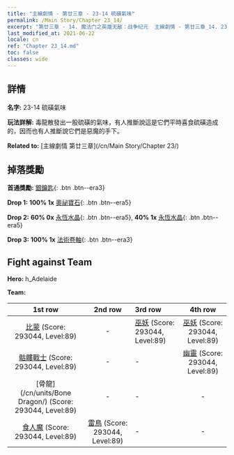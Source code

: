 ```yaml
---
title: "主線劇情 - 第廿三章 - 23-14 硫磺氣味"
permalink: /Main Story/Chapter 23_14/
excerpt: "第廿三章 - 14. 魔法门之英雄无敌：战争纪元  主線劇情 - 第廿三章_14. 23-14 硫磺氣味"
last_modified_at: 2021-06-22
locale: cn
ref: "Chapter 23_14.md"
toc: false
classes: wide
---
```


## 詳情

 **名字:** 23-14 硫磺氣味

 **玩法詳解:** 毒龍散發出一股硫磺的氣味，有人推斷說這是它們平時喜食硫磺造成的，因而也有人推斷說它們是惡魔的手下。

 **Related to:** [主線劇情 第廿三章](/cn/Main Story/Chapter 23/)

## 掉落獎勵

 **首通獎勵:** [銀鑰匙](/cn/Items/con_693/){: .btn .btn--era3}

 **Drop 1:** **100% 1x** [奧祕寶石](/cn/Items/mat_79/){: .btn .btn--era5}

 **Drop 2:** **60% 0x** [永恆水晶](/cn/Items/mat_73/){: .btn .btn--era5}, **40% 1x** [永恆水晶](/cn/Items/mat_73/){: .btn .btn--era5}

 **Drop 3:** **100% 1x** [法術卷軸](/cn/Items/con_694/){: .btn .btn--era3}


## Fight against Team
 **Hero:** h_Adelaide

 **Team:**


  | 1st row | 2nd row | 3rd row | 4th row |
  |:----:|:----:|:----|:----:|
  | [比蒙](/cn/units/Behemoth/) (Score: 293044, Level:89)  | - | [巫妖](/cn/units/Lich/) (Score: 293044, Level:89)  | [巫妖](/cn/units/Lich/) (Score: 293044, Level:89)  |
  | [骷髏戰士](/cn/units/Skeleton/) (Score: 293044, Level:89)  | - | - | [幽靈](/cn/units/Wight/) (Score: 293044, Level:89)  |
  | [骨龍](/cn/units/Bone Dragon/) (Score: 293044, Level:89)  | - | - | - |
  | [食人魔](/cn/units/Ogre/) (Score: 293044, Level:89)  | [雷鳥](/cn/units/Roc/) (Score: 293044, Level:89)  | - | - |


